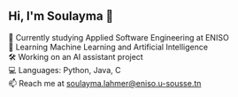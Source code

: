 ## Hi, I'm Soulayma 👋
📖 Currently studying Applied Software Engineering at ENISO<br/>
🌱 Learning Machine Learning and Artificial Intelligence<br/>
🛠 Working on an AI assistant project<br/>
💻 Languages: Python, Java, C<br/>
📫 Reach me at soulayma.lahmer@eniso.u-sousse.tn<br/>

